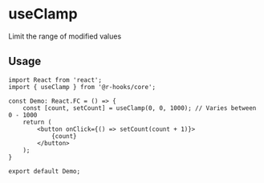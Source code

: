 # useClamp

Limit the range of modified values

## Usage

```tsx
import React from 'react';
import { useClamp } from '@r-hooks/core';

const Demo: React.FC = () => {
    const [count, setCount] = useClamp(0, 0, 1000); // Varies between 0 - 1000
    return (
        <button onClick={() => setCount(count + 1)}>
            {count}
        </button>
    );
}

export default Demo;

```